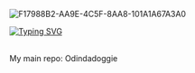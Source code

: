 ![F17988B2-AA9E-4C5F-8AA8-101A1A67A3A0](https://user-images.githubusercontent.com/103867594/177790858-dc89c569-97b1-47f9-8b5f-8e3ae7fc39ff.jpeg)

[![Typing SVG](https://readme-typing-svg.herokuapp.com?color=8326BB&lines=I%E2%80%99m+OdinDaDoggie)](https://git.io/typing-svg)

<br/>
My main repo: <a href="http://github.com/Odindadoggie/Odindadoggie" style="text-decoration:none">Odindadoggie</a>
